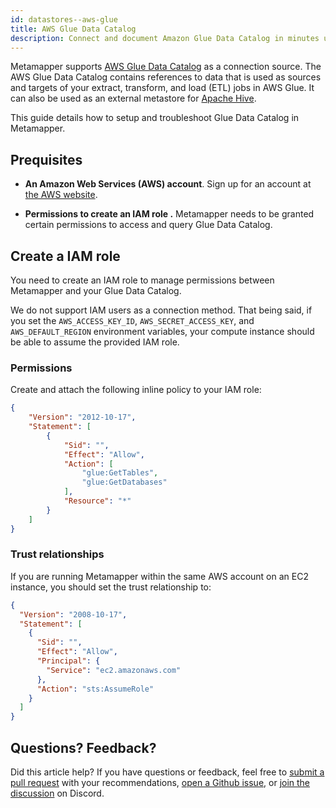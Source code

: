 ```yaml
---
id: datastores--aws-glue
title: AWS Glue Data Catalog
description: Connect and document Amazon Glue Data Catalog in minutes using Metamapper. This page contains a setup aond troubleshooting guide for Glue Data Catalog connections.
---
```


Metamapper supports [AWS Glue Data Catalog](https://docs.aws.amazon.com/glue/latest/dg/populate-data-catalog.html) as a connection source. The AWS Glue Data Catalog contains references to data that is used as sources and targets of your extract, transform, and load (ETL) jobs in AWS Glue. It can also be used as an external metastore for [Apache Hive](https://hive.apache.org/).

This guide details how to setup and troubleshoot Glue Data Catalog in Metamapper.

## Prequisites

* **An Amazon Web Services (AWS) account**. Sign up for an account at [the AWS website](https://aws.amazon.com).

* **Permissions to create an IAM role .** Metamapper needs to be granted certain permissions to access and query Glue Data Catalog.

## Create a IAM role

You need to create an IAM role to manage permissions between Metamapper and your Glue Data Catalog.

We do not support IAM users as a connection method. That being said, if you set the `AWS_ACCESS_KEY_ID`, `AWS_SECRET_ACCESS_KEY`, and `AWS_DEFAULT_REGION` environment variables, your compute instance should be able to assume the provided IAM role.

### Permissions

Create and attach the following inline policy to your IAM role:

```json
{
    "Version": "2012-10-17",
    "Statement": [
        {
            "Sid": "",
            "Effect": "Allow",
            "Action": [
                "glue:GetTables",
                "glue:GetDatabases"
            ],
            "Resource": "*"
        }
    ]
}
```

### Trust relationships

If you are running Metamapper within the same AWS account on an EC2 instance, you should set the trust relationship to:

```json
{
  "Version": "2008-10-17",
  "Statement": [
    {
      "Sid": "",
      "Effect": "Allow",
      "Principal": {
        "Service": "ec2.amazonaws.com"
      },
      "Action": "sts:AssumeRole"
    }
  ]
}
```

## Questions? Feedback?

Did this article help? If you have questions or feedback, feel free to [submit a pull request](https://github.com/getmetamapper/documentation) with your recommendations, [open a Github issue](https://github.com/getmetamapper/documentation/issues/new), or [join the discussion](http://discuss.metamapper.io) on Discord.
